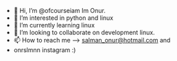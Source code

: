 - 👋 Hi, I’m @ofcourseiam Im Onur.
- 👀 I’m interested in python and linux
- 🌱 I’m currently learning linux
- 💞️ I’m looking to collaborate on development linux.
- 📫 How to reach me --> salman_onur@hotmail.com and
- onrslmnn instagram :)

<!---
ofcourseiam/ofcourseiam is a ✨ special ✨ repository because its `README.md` (this file) appears on your GitHub profile.
You can click the Preview link to take a look at your changes.
--->
